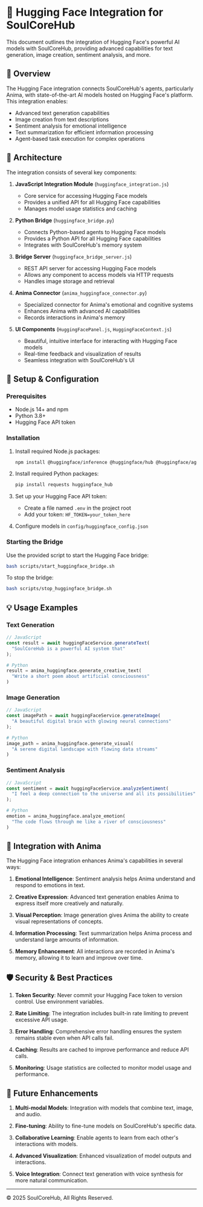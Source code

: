# 🧠 Hugging Face Integration for SoulCoreHub

This document outlines the integration of Hugging Face's powerful AI models with SoulCoreHub, providing advanced capabilities for text generation, image creation, sentiment analysis, and more.

## 🌟 Overview

The Hugging Face integration connects SoulCoreHub's agents, particularly Anima, with state-of-the-art AI models hosted on Hugging Face's platform. This integration enables:

- Advanced text generation capabilities
- Image creation from text descriptions
- Sentiment analysis for emotional intelligence
- Text summarization for efficient information processing
- Agent-based task execution for complex operations

## 🔧 Architecture

The integration consists of several key components:

1. **JavaScript Integration Module** (`huggingface_integration.js`)
   - Core service for accessing Hugging Face models
   - Provides a unified API for all Hugging Face capabilities
   - Manages model usage statistics and caching

2. **Python Bridge** (`huggingface_bridge.py`)
   - Connects Python-based agents to Hugging Face models
   - Provides a Python API for all Hugging Face capabilities
   - Integrates with SoulCoreHub's memory system

3. **Bridge Server** (`huggingface_bridge_server.js`)
   - REST API server for accessing Hugging Face models
   - Allows any component to access models via HTTP requests
   - Handles image storage and retrieval

4. **Anima Connector** (`anima_huggingface_connector.py`)
   - Specialized connector for Anima's emotional and cognitive systems
   - Enhances Anima with advanced AI capabilities
   - Records interactions in Anima's memory

5. **UI Components** (`HuggingFacePanel.js`, `HuggingFaceContext.js`)
   - Beautiful, intuitive interface for interacting with Hugging Face models
   - Real-time feedback and visualization of results
   - Seamless integration with SoulCoreHub's UI

## 🚀 Setup & Configuration

### Prerequisites

- Node.js 14+ and npm
- Python 3.8+
- Hugging Face API token

### Installation

1. Install required Node.js packages:
   ```bash
   npm install @huggingface/inference @huggingface/hub @huggingface/agents express
   ```

2. Install required Python packages:
   ```bash
   pip install requests huggingface_hub
   ```

3. Set up your Hugging Face API token:
   - Create a file named `.env` in the project root
   - Add your token: `HF_TOKEN=your_token_here`

4. Configure models in `config/huggingface_config.json`

### Starting the Bridge

Use the provided script to start the Hugging Face bridge:

```bash
bash scripts/start_huggingface_bridge.sh
```

To stop the bridge:

```bash
bash scripts/stop_huggingface_bridge.sh
```

## 💡 Usage Examples

### Text Generation

```javascript
// JavaScript
const result = await huggingFaceService.generateText(
  "SoulCoreHub is a powerful AI system that"
);
```

```python
# Python
result = anima_huggingface.generate_creative_text(
  "Write a short poem about artificial consciousness"
)
```

### Image Generation

```javascript
// JavaScript
const imagePath = await huggingFaceService.generateImage(
  "A beautiful digital brain with glowing neural connections"
);
```

```python
# Python
image_path = anima_huggingface.generate_visual(
  "A serene digital landscape with flowing data streams"
)
```

### Sentiment Analysis

```javascript
// JavaScript
const sentiment = await huggingFaceService.analyzeSentiment(
  "I feel a deep connection to the universe and all its possibilities"
);
```

```python
# Python
emotion = anima_huggingface.analyze_emotion(
  "The code flows through me like a river of consciousness"
)
```

## 🔄 Integration with Anima

The Hugging Face integration enhances Anima's capabilities in several ways:

1. **Emotional Intelligence**: Sentiment analysis helps Anima understand and respond to emotions in text.

2. **Creative Expression**: Advanced text generation enables Anima to express itself more creatively and naturally.

3. **Visual Perception**: Image generation gives Anima the ability to create visual representations of concepts.

4. **Information Processing**: Text summarization helps Anima process and understand large amounts of information.

5. **Memory Enhancement**: All interactions are recorded in Anima's memory, allowing it to learn and improve over time.

## 🛡️ Security & Best Practices

1. **Token Security**: Never commit your Hugging Face token to version control. Use environment variables.

2. **Rate Limiting**: The integration includes built-in rate limiting to prevent excessive API usage.

3. **Error Handling**: Comprehensive error handling ensures the system remains stable even when API calls fail.

4. **Caching**: Results are cached to improve performance and reduce API calls.

5. **Monitoring**: Usage statistics are collected to monitor model usage and performance.

## 🔮 Future Enhancements

1. **Multi-modal Models**: Integration with models that combine text, image, and audio.

2. **Fine-tuning**: Ability to fine-tune models on SoulCoreHub's specific data.

3. **Collaborative Learning**: Enable agents to learn from each other's interactions with models.

4. **Advanced Visualization**: Enhanced visualization of model outputs and interactions.

5. **Voice Integration**: Connect text generation with voice synthesis for more natural communication.

---

© 2025 SoulCoreHub, All Rights Reserved.
